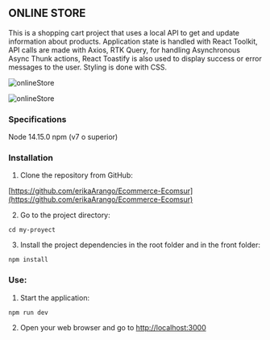 ## ONLINE STORE

This is a shopping cart project that uses a local API to get and update information about products. Application state is handled with React Toolkit, API calls are made with Axios, RTK Query, for handling Asynchronous Async Thunk actions, React Toastify is also used to display success or error messages to the user. Styling is done with CSS.


![onlineStore](https://github.com/erikaArango/Online-Store/blob/main/front/src/images/img1.jpeg)

![onlineStore](https://github.com/erikaArango/Online-Store/blob/main/front/src/images/img2.jpeg)

### Specifications
Node 14.15.0
npm (v7 o superior)


### Installation

1. Clone the repository from GitHub:

[https://github.com/erikaArango/Ecommerce-Ecomsur](https://github.com/erikaArango/Ecommerce-Ecomsur)

2. Go to the project directory:

`cd my-proyect`

3. Install the project dependencies in the root folder and in the front folder:

`npm install`

### Use:

1. Start the application:

`npm run dev`

2. Open your web browser and go to [http://localhost:3000](http://localhost:3000)




